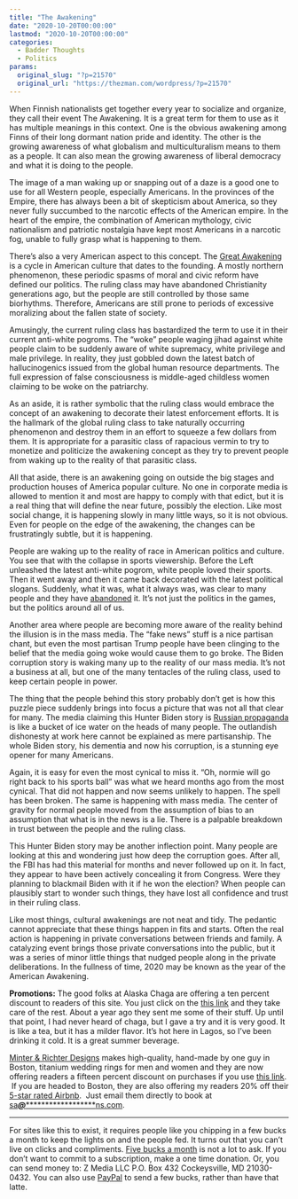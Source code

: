 ```yaml
---
title: "The Awakening"
date: "2020-10-20T00:00:00"
lastmod: "2020-10-20T00:00:00"
categories:
  - Badder Thoughts
  - Politics
params:
  original_slug: "?p=21570"
  original_url: "https://thezman.com/wordpress/?p=21570"
---
```


When Finnish nationalists get together every year to socialize and
organize, they call their event The Awakening. It is a great term for
them to use as it has multiple meanings in this context. One is the
obvious awakening among Finns of their long dormant nation pride and
identity. The other is the growing awareness of what globalism and
multiculturalism means to them as a people. It can also mean the growing
awareness of liberal democracy and what it is doing to the people.

The image of a man waking up or snapping out of a daze is a good one to
use for all Western people, especially Americans. In the provinces of
the Empire, there has always been a bit of skepticism about America, so
they never fully succumbed to the narcotic effects of the American
empire. In the heart of the empire, the combination of American
mythology, civic nationalism and patriotic nostalgia have kept most
Americans in a narcotic fog, unable to fully grasp what is happening to
them.

There’s also a very American aspect to this concept. The [Great
Awakening](https://en.wikipedia.org/wiki/First_Great_Awakening) is a
cycle in American culture that dates to the founding. A mostly northern
phenomenon, these periodic spasms of moral and civic reform have defined
our politics. The ruling class may have abandoned Christianity
generations ago, but the people are still controlled by those same
biorhythms. Therefore, Americans are still prone to periods of excessive
moralizing about the fallen state of society.

Amusingly, the current ruling class has bastardized the term to use it
in their current anti-white pogroms. The “woke” people waging jihad
against white people claim to be suddenly aware of white supremacy,
white privilege and male privilege. In reality, they just gobbled down
the latest batch of hallucinogenics issued from the global human
resource departments. The full expression of false consciousness is
middle-aged childless women claiming to be woke on the patriarchy.

As an aside, it is rather symbolic that the ruling class would embrace
the concept of an awakening to decorate their latest enforcement
efforts. It is the hallmark of the global ruling class to take naturally
occurring phenomenon and destroy them in an effort to squeeze a few
dollars from them. It is appropriate for a parasitic class of rapacious
vermin to try to monetize and politicize the awakening concept as they
try to prevent people from waking up to the reality of that parasitic
class.

All that aside, there is an awakening going on outside the big stages
and production houses of America popular culture. No one in corporate
media is allowed to mention it and most are happy to comply with that
edict, but it is a real thing that will define the near future, possibly
the election. Like most social change, it is happening slowly in many
little ways, so it is not obvious. Even for people on the edge of the
awakening, the changes can be frustratingly subtle, but it is happening.

People are waking up to the reality of race in American politics and
culture. You see that with the collapse in sports viewership. Before the
Left unleashed the latest anti-white pogrom, white people loved their
sports. Then it went away and then it came back decorated with the
latest political slogans. Suddenly, what it was, what it always was, was
clear to many people and they have <a
href="http://maristpoll.marist.edu/marist-center-for-sports-communication-marist-poll-results-analysis/"
rel="noopener noreferrer" target="_blank">abandoned</a> it. It’s not
just the politics in the games, but the politics around all of us.

Another area where people are becoming more aware of the reality behind
the illusion is in the mass media. The “fake news” stuff is a nice
partisan chant, but even the most partisan Trump people have been
clinging to the belief that the media going woke would cause them to go
broke. The Biden corruption story is waking many up to the reality of
our mass media. It’s not a business at all, but one of the many
tentacles of the ruling class, used to keep certain people in power.

The thing that the people behind this story probably don’t get is how
this puzzle piece suddenly brings into focus a picture that was not all
that clear for many. The media claiming this Hunter Biden story is <a
href="https://www.politico.com/news/2020/10/19/hunter-biden-story-russian-disinfo-430276"
rel="noopener noreferrer" target="_blank">Russian propaganda</a> is like
a bucket of ice water on the heads of many people. The outlandish
dishonesty at work here cannot be explained as mere partisanship. The
whole Biden story, his dementia and now his corruption, is a stunning
eye opener for many Americans.

Again, it is easy for even the most cynical to miss it. “Oh, normie will
go right back to his sports ball” was what we heard months ago from the
most cynical. That did not happen and now seems unlikely to happen. The
spell has been broken. The same is happening with mass media. The center
of gravity for normal people moved from the assumption of bias to an
assumption that what is in the news is a lie. There is a palpable
breakdown in trust between the people and the ruling class.

This Hunter Biden story may be another inflection point. Many people are
looking at this and wondering just how deep the corruption goes. After
all, the FBI has had this material for months and never followed up on
it. In fact, they appear to have been actively concealing it from
Congress. Were they planning to blackmail Biden with it if he won the
election? When people can plausibly start to wonder such things, they
have lost all confidence and trust in their ruling class.

Like most things, cultural awakenings are not neat and tidy. The
pedantic cannot appreciate that these things happen in fits and starts.
Often the real action is happening in private conversations between
friends and family. A catalyzing event brings those private
conversations into the public, but it was a series of minor little
things that nudged people along in the private deliberations. In the
fullness of time, 2020 may be known as the year of the American
Awakening.

**Promotions:** The good folks at Alaska Chaga are offering a ten
percent discount to readers of this site. You just click on the
<a href="https://alaskachaga.us/discount/ZMAN" rel="noopener noreferrer"
target="_blank">this link</a> and they take care of the rest. About a
year ago they sent me some of their stuff. Up until that point, I had
never heard of chaga, but I gave a try and it is very good. It is like a
tea, but it has a milder flavor. It’s hot here in Lagos, so I’ve been
drinking it cold. It is a great summer beverage.

<a href="https://www.minterandrichterdesigns.com/"
rel="noreferrer nofollow noopener" target="_blank">Minter &amp; Richter
Designs</a> makes high-quality, hand-made by one guy in Boston, titanium
wedding rings for men and women and they are now offering readers a
fifteen percent discount on purchases if you use
<a href="https://www.minterandrichterdesigns.com/discount/ZMAN"
rel="noreferrer nofollow noopener" target="_blank">this link</a>. 
 <span class="highlight"><span class="colour"><span class="font"><span class="size">If
you are headed to Boston, they are also offering my readers 20% off
their <a
href="https://www.airbnb.com/users/7988017/listings?user_id=7988017&amp;s=3"
rel="noopener noreferrer" target="_blank">5-star rated Airbnb</a>.  Just
email them directly to book at
<a href="mailto:sa***@*********************ns.com"
data-original-string="0Db966/8wZ0IrvxYUIk3zw==cb7ooRl8Hs/s2VKUNAKibmmgoTZ1gxOOHWmCzO77ro+5vQCZZLCTi/wfL3d/8dcrnfy"><span
class="apbct-email-encoder"
data-original-string="eRuKGUb622XOSW/oTuqW7Q==cb7aH+QZNathWLspIIqpAt+bl8dvYf3j03bpRhCX00zAsIJ+zO/UY2NBxoe/p9s6cqE"
title="This contact has been encoded by Anti-Spam by CleanTalk. Click to decode. To finish the decoding make sure that JavaScript is enabled in your browser.">sa<span
class="apbct-blur">***</span>@<span
class="apbct-blur">*********************</span>ns.com</span></a>.</span></span></span></span>

------------------------------------------------------------------------

For sites like this to exist, it requires people like you chipping in a
few bucks a month to keep the lights on and the people fed. It turns out
that you can’t live on clicks and compliments.
<a href="https://www.subscribestar.com/the-z-blog"
rel="noopener noreferrer" target="_blank">Five bucks a month</a> is not
a lot to ask. If you don’t want to commit to a subscription, make a one
time donation. Or, you can send money to: Z Media LLC P.O. Box 432
Cockeysville, MD 21030-0432. You can also use <a
href="https://www.paypal.com/cgi-bin/webscr?cmd=_s-xclick&amp;hosted_button_id=UDAS2Q8JYA6CN&amp;source=url"
rel="noopener noreferrer" target="_blank">PayPal</a> to send a few
bucks, rather than have that latte.
